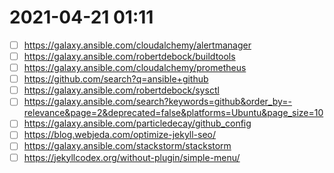 # 2021-04-21 01:11


* [ ] <https://galaxy.ansible.com/cloudalchemy/alertmanager>
* [ ] <https://galaxy.ansible.com/robertdebock/buildtools>
* [ ] <https://galaxy.ansible.com/cloudalchemy/prometheus>
* [ ] <https://github.com/search?q=ansible+github>
* [ ] <https://galaxy.ansible.com/robertdebock/sysctl>
* [ ] <https://galaxy.ansible.com/search?keywords=github&order_by=-relevance&page=2&deprecated=false&platforms=Ubuntu&page_size=10>
* [ ] <https://galaxy.ansible.com/particledecay/github_config>
* [ ] <https://blog.webjeda.com/optimize-jekyll-seo/>
* [ ] <https://galaxy.ansible.com/stackstorm/stackstorm>
* [ ] <https://jekyllcodex.org/without-plugin/simple-menu/>
